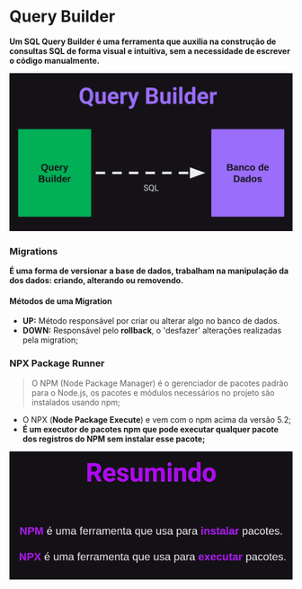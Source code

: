 # Query Builder

**Um SQL Query Builder é uma ferramenta que auxilia na construção de consultas SQL de forma visual e intuitiva, sem a necessidade de escrever o código manualmente.**

![alt text](image.png)

### Migrations

**É uma forma de versionar a base de dados, trabalham na manipulação da dos dados: criando, alterando ou removendo.**

#### Métodos de uma Migration

- **UP:** Método responsável por criar ou alterar algo no banco de dados.
- **DOWN:** Responsável pelo **rollback**, o 'desfazer' alterações realizadas pela migration;

### NPX Package Runner

> O NPM (Node Package Manager) é o gerenciador de pacotes padrão para o Node.js, os pacotes e módulos necessários no projeto são instalados usando npm;

- O NPX (**Node Package Execute**) e vem com o npm acima da versão 5.2;
- **É um executor de pacotes npm que pode executar qualquer pacote dos registros do NPM sem instalar esse pacote;**

![alt text](image-1.png)
